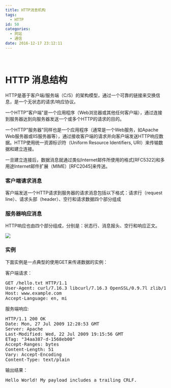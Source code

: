 ```yaml
---
title: HTTP消息机构
tags:
  - HTTP
id: 50
categories:
  - 网站
  - 通信
date: 2016-12-17 23:12:11
---
```


&nbsp;

# HTTP 消息结构

<div class="tutintro">

HTTP是基于客户端/服务端（C/S）的架构模型，通过一个可靠的链接来交换信息，是一个无状态的请求/响应协议。

一个HTTP"客户端"是一个应用程序（Web浏览器或其他任何客户端），通过连接到服务器达到向服务器发送一个或多个HTTP的请求的目的。

一个HTTP"服务器"同样也是一个应用程序（通常是一个Web服务，如Apache Web服务器或IIS服务器等），通过接收客户端的请求并向客户端发送HTTP响应数据。HTTP使用统一资源标识符（Uniform Resource Identifiers, URI）来传输数据和建立连接。

一旦建立连接后，数据消息就通过类似Internet邮件所使用的格式[RFC5322]和多用途Internet邮件扩展（MIME）[RFC2045]来传送。

### 客户端请求消息

客户端发送一个HTTP请求到服务器的请求消息包括以下格式：请求行（request line）、请求头部（header）、空行和请求数据四个部分组成

### 服务器响应消息

HTTP响应也由四个部分组成，分别是：状态行、消息报头、空行和响应正文。

![](http://oic1wftgk.bkt.clouddn.com/wp-content/uploads/httpmessage.jpg)

### 实例

下面实例是一点典型的使用GET来传递数据的实例：

客户端请求：
<pre class="prettyprint prettyprinted"><span class="pln">GET </span><span class="pun">/</span><span class="pln">hello</span><span class="pun">.</span><span class="pln">txt HTTP</span><span class="pun">/</span><span class="lit">1.1</span>
<span class="typ">User</span><span class="pun">-</span><span class="typ">Agent</span><span class="pun">:</span><span class="pln"> curl</span><span class="pun">/</span><span class="lit">7.16</span><span class="pun">.</span><span class="lit">3</span><span class="pln"> libcurl</span><span class="pun">/</span><span class="lit">7.16</span><span class="pun">.</span><span class="lit">3</span> <span class="typ">OpenSSL</span><span class="pun">/</span><span class="lit">0.9</span><span class="pun">.</span><span class="lit">7l</span><span class="pln"> zlib</span><span class="pun">/</span><span class="lit">1.2</span><span class="pun">.</span><span class="lit">3</span>
<span class="typ">Host</span><span class="pun">:</span><span class="pln"> www</span><span class="pun">.</span><span class="pln">example</span><span class="pun">.</span><span class="pln">com
</span><span class="typ">Accept</span><span class="pun">-</span><span class="typ">Language</span><span class="pun">:</span><span class="pln"> en</span><span class="pun">,</span><span class="pln"> mi</span></pre>
服务端响应:
<pre class="prettyprint prettyprinted"><span class="pln">HTTP</span><span class="pun">/</span><span class="lit">1.1</span> <span class="lit">200</span><span class="pln"> OK
</span><span class="typ">Date</span><span class="pun">:</span> <span class="typ">Mon</span><span class="pun">,</span> <span class="lit">27</span> <span class="typ">Jul</span> <span class="lit">2009</span> <span class="lit">12</span><span class="pun">:</span><span class="lit">28</span><span class="pun">:</span><span class="lit">53</span><span class="pln"> GMT
</span><span class="typ">Server</span><span class="pun">:</span> <span class="typ">Apache</span>
<span class="typ">Last</span><span class="pun">-</span><span class="typ">Modified</span><span class="pun">:</span> <span class="typ">Wed</span><span class="pun">,</span> <span class="lit">22</span> <span class="typ">Jul</span> <span class="lit">2009</span> <span class="lit">19</span><span class="pun">:</span><span class="lit">15</span><span class="pun">:</span><span class="lit">56</span><span class="pln"> GMT
</span><span class="typ">ETag</span><span class="pun">:</span> <span class="str">"34aa387-d-1568eb00"</span>
<span class="typ">Accept</span><span class="pun">-</span><span class="typ">Ranges</span><span class="pun">:</span><span class="pln"> bytes
</span><span class="typ">Content</span><span class="pun">-</span><span class="typ">Length</span><span class="pun">:</span> <span class="lit">51</span>
<span class="typ">Vary</span><span class="pun">:</span> <span class="typ">Accept</span><span class="pun">-</span><span class="typ">Encoding</span>
<span class="typ">Content</span><span class="pun">-</span><span class="typ">Type</span><span class="pun">:</span><span class="pln"> text</span><span class="pun">/</span><span class="pln">plain</span></pre>
输出结果：
<pre class="prettyprint prettyprinted"><span class="typ">Hello</span> <span class="typ">World</span><span class="pun">!</span> <span class="typ">My</span><span class="pln"> payload includes a trailing CRLF</span><span class="pun">.</span></pre>
</div>